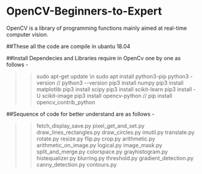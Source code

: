 # OpenCV-Beginners-to-Expert
OpenCV is a library of programming functions mainly aimed at real-time computer vision. 

##These all the code are compile in ubantu 18.04

##Install Dependecies and Libraries require in OpenCv one by one as follows -
>> sudo apt-get update   \n
>> sudo apt install python3-pip
>> python3 -version  // python3 --version
>> pip3 install numpy
>> pip3 install matplotlib
>> pip3 install scipy
>> pip3 install scikit-learn 
>> pip3 install -U scikit-image
>> pip3 install opencv-python // pip install opencv_contrib_python


##Sequence of code for better understand are as follows -
>> fetch_display_save.py
>> pixel_get_and_set.py
>> draw_lines_rectangles.py
>> draw_circles.py
>> imutil.py
>> translate.py
>> rotate.py
>> resize.py 
>> flip.py
>> crop.py
>> arithmetic.py
>> arithmetic_on_image.py
>> logical.py
>> image_mask.py
>> split_and_merge.py
>> colorspace.py
>> grayhistogram.py
>> histequalizer.py
>> blurring.py
>> threshold.py
>> gradient_detection.py
>> canny_detection.py
>> contours.py

